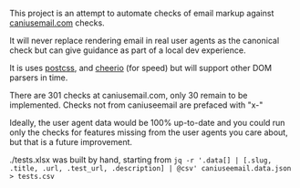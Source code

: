 This project is an attempt to automate checks of email markup against [caniusemail.com](https://www.caniemail.com/) checks.

It will never replace rendering email in real user agents as the canonical check but can give guidance as part of a local dev experience.

It is uses [postcss](https://postcss.org/a), and [cheerio](https://cheerio.js.org/) (for speed) but will support other DOM parsers in time.

There are 301 checks at caniusemail.com, only 30 remain to be implemented. Checks not from caniuseemail are prefaced with "x-"

Ideally, the user agent data would be 100% up-to-date and you could run only the checks for features missing from the user agents you care about, but that is a future improvement.

./tests.xlsx was built by hand, starting from `jq -r '.data[] | [.slug, .title, .url, .test_url, .description] | @csv' caniuseemail.data.json > tests.csv`